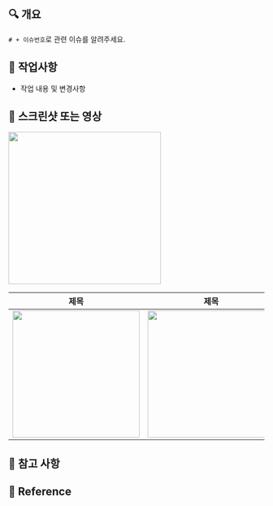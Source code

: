 ## 🔍 개요

`# + 이슈번호`로 관련 이슈를 알려주세요.

## 📝 작업사항

-   작업 내용 및 변경사항

## 📸 스크린샷 또는 영상

<p>
  <img src="" width="300">
</p>

| 제목                     | 제목                     |
| ------------------------ | ------------------------ |
| <img src="" width="250"> | <img src="" width="250"> |

## 🧐 참고 사항

## 📄 Reference

[]()
